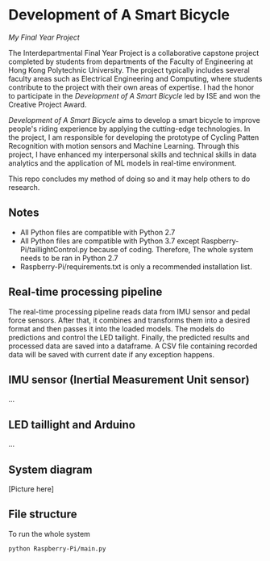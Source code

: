 # Development of A Smart Bicycle
*My Final Year Project*

The Interdepartmental Final Year Project is a collaborative capstone project completed by students from departments of the Faculty of Engineering at Hong Kong Polytechnic University. The project typically includes several faculty areas such as Electrical Engineering and Computing, where students contribute to the project with their own areas of expertise. I had the honor to participate in the *Development of A Smart Bicycle* led by ISE and won the Creative Project Award. 

*Development of A Smart Bicycle* aims to develop a smart bicycle to improve people's riding experience by applying the cutting-edge technologies. In the project, I am responsible for developing the prototype of Cycling Patten Recognition with motion sensors and Machine Learning. Through this project, I have enhanced my interpersonal skills and technical skills in data analytics and the application of ML models in real-time environment.

This repo concludes my method of doing so and it may help others to do research.

## Notes
- All Python files are compatible with Python 2.7
- All Python files are compatible with Python 3.7 except Raspberry-Pi/taillightControl.py because of coding. Therefore, The whole system needs to be ran in Python 2.7
- Raspberry-Pi/requirements.txt is only a recommended installation list.


## Real-time processing pipeline
The real-time processing pipeline reads data from IMU sensor and pedal force sensors. After that, it combines and transforms them into a desired format and then passes it into the loaded models. The models do predictions and control the LED tailight. Finally, the predicted results and processed data are saved into a dataframe. A CSV file containing recorded data will be saved with current date if any exception happens.

## IMU sensor (Inertial Measurement Unit sensor)
...

## LED taillight and Arduino
...

## System diagram
[Picture here]

## File structure

To run the whole system
```bash
python Raspberry-Pi/main.py
```


